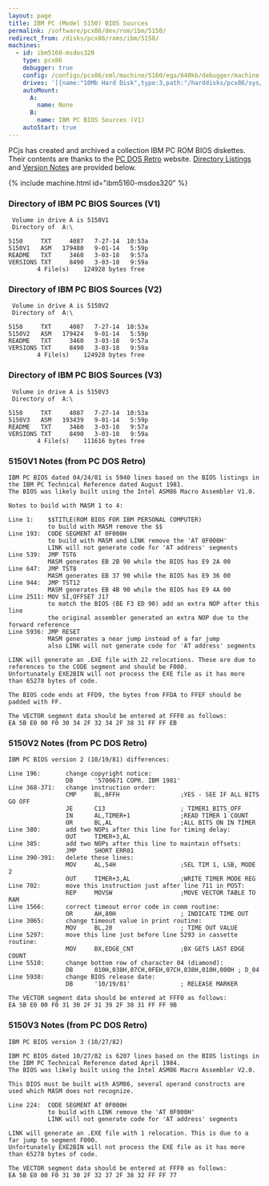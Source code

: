 ```yaml
---
layout: page
title: IBM PC (Model 5150) BIOS Sources
permalink: /software/pcx86/dev/rom/ibm/5150/
redirect_from: /disks/pcx86/roms/ibm/5150/
machines:
  - id: ibm5160-msdos320
    type: pcx86
    debugger: true
    config: /configs/pcx86/xml/machine/5160/ega/640kb/debugger/machine.xml
    drives: '[{name:"10Mb Hard Disk",type:3,path:"/harddisks/pcx86/sys/dos/microsoft/3.20/MSDOS320-C400.json"}]'
    autoMount:
      A:
        name: None
      B:
        name: IBM PC BIOS Sources (V1)
    autoStart: true
---
```


PCjs has created and archived a collection IBM PC ROM BIOS diskettes.  Their contents are thanks to the
[PC DOS Retro](https://sites.google.com/site/pcdosretro/) website.  [Directory Listings](#directory-of-ibm-pc-bios-sources-v1)
and [Version Notes](#5150v1-notes-from-pc-dos-retro) are provided below.

{% include machine.html id="ibm5160-msdos320" %}

### Directory of IBM PC BIOS Sources (V1)

     Volume in drive A is 5150V1     
     Directory of  A:\
    
    5150     TXT     4087   7-27-14  10:53a
    5150V1   ASM   179480   9-01-14   5:59p
    README   TXT     3460   3-03-18   9:57a
    VERSIONS TXT     8490   3-03-18   9:59a
            4 File(s)    124928 bytes free

### Directory of IBM PC BIOS Sources (V2)

     Volume in drive A is 5150V2     
     Directory of  A:\
    
    5150     TXT     4087   7-27-14  10:53a
    5150V2   ASM   179424   9-01-14   5:59p
    README   TXT     3460   3-03-18   9:57a
    VERSIONS TXT     8490   3-03-18   9:59a
            4 File(s)    124928 bytes free

### Directory of IBM PC BIOS Sources (V3)

     Volume in drive A is 5150V3     
     Directory of  A:\
    
    5150     TXT     4087   7-27-14  10:53a
    5150V3   ASM   193439   9-01-14   5:59p
    README   TXT     3460   3-03-18   9:57a
    VERSIONS TXT     8490   3-03-18   9:59a
            4 File(s)    111616 bytes free

### 5150V1 Notes (from PC DOS Retro)

    IBM PC BIOS dated 04/24/81 is 5940 lines based on the BIOS listings in the IBM PC Technical Reference dated August 1981.
    The BIOS was likely built using the Intel ASM86 Macro Assembler V1.0.
    
    Notes to build with MASM 1 to 4:
    
    Line 1:    $$TITLE(ROM BIOS FOR IBM PERSONAL COMPUTER)
               to build with MASM remove the $$
    Line 193:  CODE SEGMENT AT 0F000H
               to build with MASM and LINK remove the 'AT 0F000H'
               LINK will not generate code for 'AT address' segments
    Line 539:  JMP TST6
               MASM generates EB 2B 90 while the BIOS has E9 2A 00
    Line 647:  JMP TST8
               MASM generates EB 37 90 while the BIOS has E9 36 00
    Line 944:  JMP TST12
               MASM generates EB 4B 90 while the BIOS has E9 4A 00
    Line 2511: MOV SI,OFFSET J17
               to match the BIOS (BE F3 ED 90) add an extra NOP after this line
               the original assembler generated an extra NOP due to the forward reference
    Line 5936: JMP RESET
               MASM generates a near jump instead of a far jump
               also LINK will not generate code for 'AT address' segments
    
    LINK will generate an .EXE file with 22 relocations. These are due to references to the CODE segment and should be F000.
    Unfortunately EXE2BIN will not process the EXE file as it has more than 65278 bytes of code.
    
    The BIOS code ends at FFD9, the bytes from FFDA to FFEF should be padded with FF.
    
    The VECTOR segment data should be entered at FFF0 as follows:
    EA 5B E0 00 F0 30 34 2F 32 34 2F 38 31 FF FF EB

### 5150V2 Notes (from PC DOS Retro)

    IBM PC BIOS version 2 (10/19/81) differences:
    
    Line 196:       change copyright notice:
                    DB      '5700671 COPR. IBM 1981'
    Line 368-371:   change instruction order:
                    CMP     BL,0FFH                 ;YES - SEE IF ALL BITS GO OFF
                    JE      C13                     ; TIMER1_BITS_OFF
                    IN      AL,TIMER+1              ;READ TIMER 1 COUNT
                    OR      BL,AL                   ;ALL BITS ON IN TIMER
    Line 380:       add two NOPs after this line for timing delay:
                    OUT     TIMER+3,AL
    Line 385:       add two NOPs after this line to maintain offsets:
                    JMP     SHORT ERR01
    Line 390-391:   delete these lines:
                    MOV     AL,54H                  ;SEL TIM 1, LSB, MODE 2
                    OUT     TIMER+3,AL              ;WRITE TIMER MODE REG
    Line 702:       move this instruction just after line 711 in POST:
                    REP     MOVSW                   ;MOVE VECTOR TABLE TO RAM
    Line 1566:      correct timeout error code in comm routine:
                    OR      AH,80H                  ; INDICATE TIME OUT
    Line 3065:      change timeout value in print routine:
                    MOV     BL,20                   ; TIME OUT VALUE
    Line 5297:      move this line just before line 5293 in cassette routine:
                    MOV     BX,EDGE_CNT             ;BX GETS LAST EDGE COUNT
    Line 5510:      change bottom row of character 04 (diamond):
                    DB      010H,038H,07CH,0FEH,07CH,038H,010H,000H ; D_04
    Line 5938:      change BIOS release date:
                    DB      '10/19/81'              ; RELEASE MARKER
    
    The VECTOR segment data should be entered at FFF0 as follows:
    EA 5B E0 00 F0 31 30 2F 31 39 2F 38 31 FF FF 9B

### 5150V3 Notes (from PC DOS Retro)

    IBM PC BIOS version 3 (10/27/82)
    
    IBM PC BIOS dated 10/27/82 is 6207 lines based on the BIOS listings in the IBM PC Technical Reference dated April 1984.
    The BIOS was likely built using the Intel ASM86 Macro Assembler V2.0.
    
    This BIOS must be built with ASM86, several operand constructs are used which MASM does not recognize.
    
    Line 224:  CODE SEGMENT AT 0F000H
               to build with LINK remove the 'AT 0F000H'
               LINK will not generate code for 'AT address' segments
    
    LINK will generate an .EXE file with 1 relocation. This is due to a far jump to segment F000.
    Unfortunately EXE2BIN will not process the EXE file as it has more than 65278 bytes of code.
    
    The VECTOR segment data should be entered at FFF0 as follows:
    EA 5B E0 00 F0 31 30 2F 32 37 2F 38 32 FF FF 77
